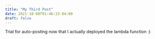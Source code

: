 ```yaml
---
title: "My Third Post"
date: 2021-10-08T01:46:23-04:00
draft: false
---
```


Trial for auto-posting now that I actually deployed the lambda function :)



